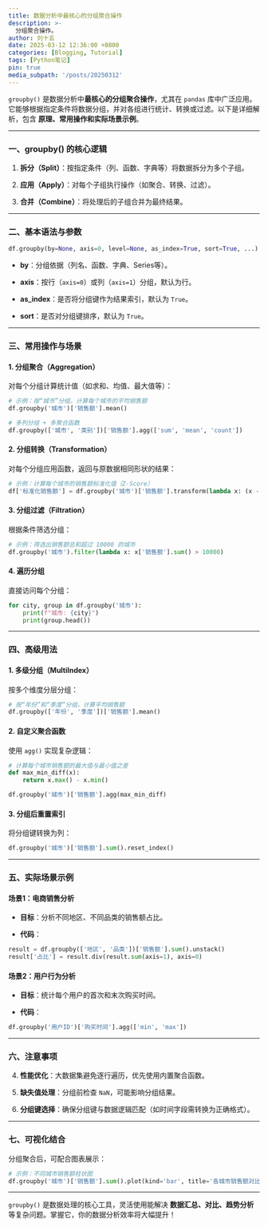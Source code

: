 ```yaml
---
title: 数据分析中最核心的分组聚合操作
description: >-
  分组聚合操作。
author: 刘十五
date: 2025-03-12 12:36:00 +0800
categories: [Blogging, Tutorial]
tags: [Python笔记]
pin: true
media_subpath: '/posts/20250312'
---
```

`groupby()` 是数据分析中**最核心的分组聚合操作**，尤其在 `pandas` 库中广泛应用。它能够根据指定条件将数据分组，并对各组进行统计、转换或过滤。以下是详细解析，包含 **原理、常用操作和实际场景示例**。

---

### **一、groupby() 的核心逻辑**

1. **拆分（Split）**：按指定条件（列、函数、字典等）将数据拆分为多个子组。

2. **应用（Apply）**：对每个子组执行操作（如聚合、转换、过滤）。

3. **合并（Combine）**：将处理后的子组合并为最终结果。

---

### **二、基本语法与参数**

```python
df.groupby(by=None, axis=0, level=None, as_index=True, sort=True, ...)
```


- **by**：分组依据（列名、函数、字典、Series等）。

- **axis**：按行（`axis=0`）或列（`axis=1`）分组，默认为行。

- **as_index**：是否将分组键作为结果索引，默认为 `True`。

- **sort**：是否对分组键排序，默认为 `True`。

---

### **三、常用操作与场景**

#### **1. 分组聚合（Aggregation）**

对每个分组计算统计值（如求和、均值、最大值等）：

```python
# 示例：按“城市”分组，计算每个城市的平均销售额
df.groupby('城市')['销售额'].mean()

# 多列分组 + 多聚合函数
df.groupby(['城市', '类别'])['销售额'].agg(['sum', 'mean', 'count'])
```


#### **2. 分组转换（Transformation）**

对每个分组应用函数，返回与原数据相同形状的结果：

```python
# 示例：计算每个城市的销售额标准化值（Z-Score）
df['标准化销售额'] = df.groupby('城市')['销售额'].transform(lambda x: (x - x.mean()) / x.std())
```


#### **3. 分组过滤（Filtration）**

根据条件筛选分组：

```python
# 示例：筛选出销售额总和超过 10000 的城市
df.groupby('城市').filter(lambda x: x['销售额'].sum() > 10000)
```


#### **4. 遍历分组**

直接访问每个分组：

```python
for city, group in df.groupby('城市'):
    print(f"城市: {city}")
    print(group.head())
```


---

### **四、高级用法**

#### **1. 多级分组（MultiIndex）**

按多个维度分层分组：

```python
# 按“年份”和“季度”分组，计算平均销售额
df.groupby(['年份', '季度'])['销售额'].mean()
```


#### **2. 自定义聚合函数**

使用 `agg()` 实现复杂逻辑：

```python
# 计算每个城市销售额的最大值与最小值之差
def max_min_diff(x):
    return x.max() - x.min()

df.groupby('城市')['销售额'].agg(max_min_diff)
```


#### **3. 分组后重置索引**

将分组键转换为列：

```python
df.groupby('城市')['销售额'].sum().reset_index()
```


---

### **五、实际场景示例**

#### **场景1：电商销售分析**

- **目标**：分析不同地区、不同品类的销售额占比。

- **代码**：

```python
result = df.groupby(['地区', '品类'])['销售额'].sum().unstack()
result['占比'] = result.div(result.sum(axis=1), axis=0)
```


#### **场景2：用户行为分析**

- **目标**：统计每个用户的首次和末次购买时间。

- **代码**：

```python
df.groupby('用户ID')['购买时间'].agg(['min', 'max'])
```


---

### **六、注意事项**

4. **性能优化**：大数据集避免逐行遍历，优先使用内置聚合函数。

5. **缺失值处理**：分组前检查 `NaN`，可能影响分组结果。

6. **分组键选择**：确保分组键与数据逻辑匹配（如时间字段需转换为正确格式）。

---

### **七、可视化结合**

分组聚合后，可配合图表展示：

```python
# 示例：不同城市销售额柱状图
df.groupby('城市')['销售额'].sum().plot(kind='bar', title='各城市销售额对比')
```


---

`groupby()` 是数据处理的核心工具，灵活使用能解决 **数据汇总、对比、趋势分析** 等复杂问题。掌握它，你的数据分析效率将大幅提升！

